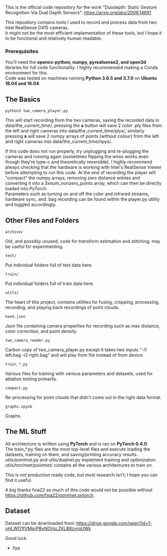 This is the official code repository for the work "Duodepth: Static Gesture Recognition Via Dual Depth Sensors": https://arxiv.org/abs/2006.14691

This repository contains tools I used to record and process data from two Intel RealSense D415 cameras.  
It might not be the most efficient implementation of these tools, but I hope it to be functional and relatively human readable.  

### Prerequisites
You'll need the **opencv-python, numpy, pyrealsense2, and open3d** libraries for full code functionality. I highly recommended making a Conda environment for this.  
Code was tested on machines running **Python 3.6.5 and 3.7.0** on **Ubuntu 18.04 and 16.04**.  

## The Basics
    python3 two_camera_player.py
This will start recording from the two cameras, saving the recorded data in data/the_current_time/, pressing the **a** button will save 2 color .ply files from the left and right cameras into data/the_current_time/plys/, similarly pressing **s** will save 2 numpy arrays of points (without colour) from the left and right cameras into data/the_current_time/npys/.  

If this code does not run properly, try unplugging and re-plugging the cameras and running again (sometimes flipping the wires works even though they’re type-c and theoretically reversible). I highly recommend always checking that the hardware is working with Intel's RealSense Viewer before attempting to run this code.
At the end of recording the player will "compact" the numpy arrays, removing zero distance entries and converting it into a 3xnum_nonzero_points array, which can then be directly loaded into PyTorch.  
Parameters such as turning on and off the color and infrared streams, hardware sync, and .bag recording can be found within the player.py utility and toggled accordingly.

## Other Files and Folders
    archive/
Old, and possibly unused, code for transform estimation and stitching; may be useful for experimenting.
    
    test/
Put individual folders full of test data here.

    train/
Put individual folders full of train data here.

    utils/
The heart of this project, contains utilities for fusing, cropping, processing, recording, and playing back recordings of point clouds.
    
    hand.json
Json file containing camera properties for recording such as max distance, color correction, and point density.

    two_camera_reader.py
Carbon copy of two_camera_player.py except it takes two inputs "-i1 left.bag -i2 right.bag" and will play from file instead of from device.

    train_*.py
Various files for training with various parameters and datasets, used for ablation testing primarily.

    compact.py
Re-processing for point clouds that didn't come out in the right data format.

    graphs.ipynb
Graphs.

## The ML Stuff
All architecture is written using **PyTorch** and is ran on **PyTorch 0.4.0**.  
The train_\*.py files are the most top-level files and execute loading the datasets, training on them, and saving/printing accuracy results. utils/pointnet.py and utils/dualnet.py implement training and optimization. utils/torchnet/pointnet/ contains all the various architectures to train on.  

This is not production ready code, but most research isn’t; I hope you can find it useful.  

A big thanks fxia22 as much of this code would not be possible without https://github.com/fxia22/pointnet.pytorch.  

## Dataset
Dataset can be downloaded from:
https://drive.google.com/open?id=1-nHLWO1fVMprPBvNDVsLZKLB8zvrqUWk

Good luck.  
-	Ilya
